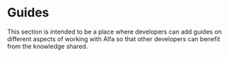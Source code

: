 # Guides

This section is intended to be a place where developers can add guides on different aspects of working with Alfa so that other developers can benefit from the knowledge shared.
